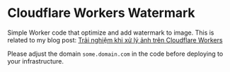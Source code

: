 Cloudflare Workers Watermark
============================

Simple Worker code that optimize and add watermark to image. This is related to my blog post: [Trải nghiệm khi xử lý ảnh trên Cloudflare Workers](https://blog.haivq.com/posts/image-transform-with-cf-workers-experience/)

Please adjust the domain `some.domain.com` in the code before deploying to your infrastructure.